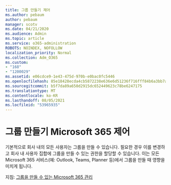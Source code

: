 ```yaml
---
title: 그룹 만들기 제어
ms.author: pebaum
author: pebaum
manager: scotv
ms.date: 04/21/2020
ms.audience: Admin
ms.topic: article
ms.service: o365-administration
ROBOTS: NOINDEX, NOFOLLOW
localization_priority: Normal
ms.collection: Adm_O365
ms.custom:
- "168"
- "1200029"
ms.assetid: e06cdce9-1e43-475d-970b-e0bac0fc5446
ms.openlocfilehash: 85e18428ecda4cb5872238e636e6d51236f716fff84b6a3bb7a84e97eca3bdf8
ms.sourcegitcommit: b5f7da89a650d2915dc652449623c78be6247175
ms.translationtype: MT
ms.contentlocale: ko-KR
ms.lasthandoff: 08/05/2021
ms.locfileid: "53965935"
---
```

# <a name="control-creation-of-microsoft-365-groups"></a>그룹 만들기 Microsoft 365 제어

기본적으로 회사 내의 모든 사용자는 그룹을 만들 수 있습니다. 필요한 경우 이를 변경하고 회사 내 사용자 집합에 그룹을 만들 수 있는 권한을 할당할 수 있습니다. 이는 모든 Microsoft 365 서비스(예: Outlook, Teams, Planner 등)에서 그룹을 만들 때 영향을 미치게 됩니다.
  
지침: [그룹을 만들 수 있는 Microsoft 365 관리](https://docs.microsoft.com/microsoft-365/admin/create-groups/manage-creation-of-groups)
